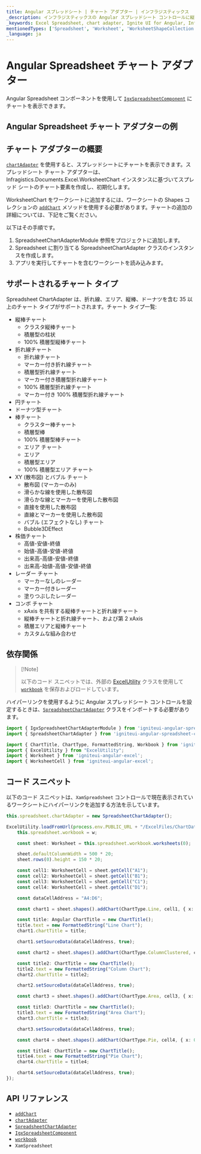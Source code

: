 ```yaml
---
title: Angular スプレッドシート | チャート アダプター | インフラジスティックス
_description: インフラジスティックスの Angular スプレッドシート コントロールに縦棒、折れ線、エリアなどのチャートを表示します。Ignite UI for Angular スプレッドシートにチャートを統合する方法について説明します。
_keywords: Excel Spreadsheet, chart adapter, Ignite UI for Angular, Infragistics, Excel スプレッドシート、チャート アダプター, インフラジスティックス
mentionedTypes: ['Spreadsheet', 'Worksheet', 'WorksheetShapeCollection', 'WorksheetChart']
_language: ja
---
```


# Angular Spreadsheet チャート アダプター

Angular Spreadsheet コンポーネントを使用して [`IgxSpreadsheetComponent`]({environment:dvApiBaseUrl}/products/ignite-ui-angular/api/docs/typescript/latest/classes/igniteui_angular_spreadsheet.igxspreadsheetcomponent.html) にチャートを表示できます。

## Angular Spreadsheet チャート アダプターの例

<code-view style="height: 500px" alt="Angular Spreadsheet チャート アダプターの例"
           data-demos-base-url="{environment:dvDemosBaseUrl}"
                    iframe-src="{environment:dvDemosBaseUrl}/excel/spreadsheet/adapter-chart"
                                                 github-src="excel/spreadsheet/adapter-chart">
</code-view>


<div class="divider--half"></div>

## チャート アダプターの概要

[`chartAdapter`]({environment:dvApiBaseUrl}/products/ignite-ui-angular/api/docs/typescript/latest/classes/igniteui_angular_spreadsheet.igxspreadsheetcomponent.html#chartAdapter) を使用すると、スプレッドシートにチャートを表示できます。スプレッドシート チャート アダプターは、Infragistics.Documents.Excel.WorksheetChart インスタンスに基づいてスプレッド シートのチャート要素を作成し、初期化します。

WorksheetChart をワークシートに追加するには、ワークシートの Shapes コレクションの [`addChart`]({environment:dvApiBaseUrl}/products/ignite-ui-angular/api/docs/typescript/latest/classes/igniteui_angular_excel.worksheetshapecollection.html#addChart) メソッドを使用する必要があります。チャートの追加の詳細については、下記をご覧ください。

以下はその手順です。

1.  SpreadsheetChartAdapterModule 参照をプロジェクトに追加します。
2.  Spreadsheet に割り当てる SpreadsheetChartAdapter クラスのインスタンスを作成します。
3.  アプリを実行してチャートを含むワークシートを読み込みます。

## サポートされるチャート タイプ

Spreadsheet ChartAdapter は、折れ線、エリア、縦棒、ドーナツを含む 35 以上のチャート タイプがサポートされます。チャート タイプ一覧:

*   縦棒チャート
    *   クラスタ縦棒チャート
    *   積層型の柱状
    *   100% 積層型縦棒チャート
*   折れ線チャート
    *   折れ線チャート
    *   マーカー付き折れ線チャート
    *   積層型折れ線チャート
    *   マーカー付き積層型折れ線チャート
    *   100% 積層型折れ線チャート
    *   マーカー付き 100% 積層型折れ線チャート
*   円チャート
*   ドーナツ型チャート
*   棒チャート
    *   クラスター棒チャート
    *   積層型棒
    *   100% 積層型棒チャート
    *   エリア チャート
    *   エリア
    *   積層型エリア
    *   100% 積層型エリア チャート
*   XY (散布図) とバブル チャート
    *   散布図 (マーカーのみ)
    *   滑らかな線を使用した散布図
    *   滑らかな線とマーカーを使用した散布図
    *   直接を使用した散布図
    *   直線とマーカーを使用した散布図
    *   バブル (エフェクトなし) チャート
    *   Bubble3DEffect
*   株価チャート
    *   高値-安値-終値
    *   始値-高値-安値-終値
    *   出来高-高値-安値-終値
    *   出来高-始値-高値-安値-終値
*   レーダー チャート
    *   マーカーなしのレーダー
    *   マーカー付きレーダー
    *   塗りつぶしたレーダー
*   コンボ チャート
    *   xAxis を共有する縦棒チャートと折れ線チャート
    *   縦棒チャートと折れ線チャート、および第 2 xAxis
    *   積層エリアと縦棒チャート
    *   カスタムな組み合わせ

## 依存関係

> \[!Note]
>
> 以下のコード スニペットでは、外部の [ExcelUtility](excel-utility.md) クラスを使用して [`workbook`]({environment:dvApiBaseUrl}/products/ignite-ui-angular/api/docs/typescript/latest/classes/igniteui_angular_spreadsheet.igxspreadsheetcomponent.html#workbook) を保存およびロードしています。

ハイパーリンクを使用するように Angular スプレッドシート コントロールを設定するときは、[`SpreadsheetChartAdapter`]({environment:dvApiBaseUrl}/products/ignite-ui-angular/api/docs/typescript/latest/classes/igniteui_angular_spreadsheet_chart_adapter.spreadsheetchartadapter.html) クラスをインポートする必要があります。

```ts
import { IgxSpreadsheetChartAdapterModule } from 'igniteui-angular-spreadsheet-chart-adapter';
import { SpreadsheetChartAdapter } from 'igniteui-angular-spreadsheet-chart-adapter';

import { ChartTitle, ChartType, FormattedString, Workbook } from 'igniteui-angular-excel';
import { ExcelUtility } from "ExcelUtility";
import { Worksheet } from 'igniteui-angular-excel';
import { WorksheetCell } from 'igniteui-angular-excel';
```

## コード スニペット

以下のコード スニペットは、`XamSpreadsheet` コントロールで現在表示されているワークシートにハイパーリンクを追加する方法を示しています。

```typescript
this.spreadsheet.chartAdapter = new SpreadsheetChartAdapter();

ExcelUtility.loadFromUrl(process.env.PUBLIC_URL + "/ExcelFiles/ChartData.xlsx").then((w) => {
    this.spreadsheet.workbook = w;

    const sheet: Worksheet = this.spreadsheet.workbook.worksheets(0);

    sheet.defaultColumnWidth = 500 * 20;
    sheet.rows(0).height = 150 * 20;

    const cell1: WorksheetCell = sheet.getCell("A1");
    const cell2: WorksheetCell = sheet.getCell("B1");
    const cell3: WorksheetCell = sheet.getCell("C1");
    const cell4: WorksheetCell = sheet.getCell("D1");

    const dataCellAddress = "A4:D6";

    const chart1 = sheet.shapes().addChart(ChartType.Line, cell1, { x: 0, y: 0 }, cell1, { x: 100, y: 100 });

    const title: Angular ChartTitle = new ChartTitle();
    title.text = new FormattedString("Line Chart");
    chart1.chartTitle = title;

    chart1.setSourceData(dataCellAddress, true);

    const chart2 = sheet.shapes().addChart(ChartType.ColumnClustered, cell2, { x: 0, y: 0 }, cell2, { x: 100, y: 100 });

    const title2: ChartTitle = new ChartTitle();
    title2.text = new FormattedString("Column Chart");
    chart2.chartTitle = title2;

    chart2.setSourceData(dataCellAddress, true);

    const chart3 = sheet.shapes().addChart(ChartType.Area, cell3, { x: 0, y: 0 }, cell3, { x: 100, y: 100 });

    const title3: ChartTitle = new ChartTitle();
    title3.text = new FormattedString("Area Chart");
    chart3.chartTitle = title3;

    chart3.setSourceData(dataCellAddress, true);

    const chart4 = sheet.shapes().addChart(ChartType.Pie, cell4, { x: 0, y: 0 }, cell4, { x: 100, y: 100 });

    const title4: ChartTitle = new ChartTitle();
    title4.text = new FormattedString("Pie Chart");
    chart4.chartTitle = title4;

    chart4.setSourceData(dataCellAddress, true);
});
```

## API リファレンス

*   [`addChart`]({environment:dvApiBaseUrl}/products/ignite-ui-angular/api/docs/typescript/latest/classes/igniteui_angular_excel.worksheetshapecollection.html#addChart)
*   [`chartAdapter`]({environment:dvApiBaseUrl}/products/ignite-ui-angular/api/docs/typescript/latest/classes/igniteui_angular_spreadsheet.igxspreadsheetcomponent.html#chartAdapter)
*   [`SpreadsheetChartAdapter`]({environment:dvApiBaseUrl}/products/ignite-ui-angular/api/docs/typescript/latest/classes/igniteui_angular_spreadsheet_chart_adapter.spreadsheetchartadapter.html)
*   [`IgxSpreadsheetComponent`]({environment:dvApiBaseUrl}/products/ignite-ui-angular/api/docs/typescript/latest/classes/igniteui_angular_spreadsheet.igxspreadsheetcomponent.html)
*   [`workbook`]({environment:dvApiBaseUrl}/products/ignite-ui-angular/api/docs/typescript/latest/classes/igniteui_angular_spreadsheet.igxspreadsheetcomponent.html#workbook)
*   `XamSpreadsheet`
